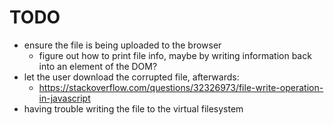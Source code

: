 # TODO
* ensure the file is being uploaded to the browser
    * figure out how to print file info, maybe by writing information back into an element of the DOM?
* let the user download the corrupted file, afterwards:
    * https://stackoverflow.com/questions/32326973/file-write-operation-in-javascript
* having trouble writing the file to the virtual filesystem